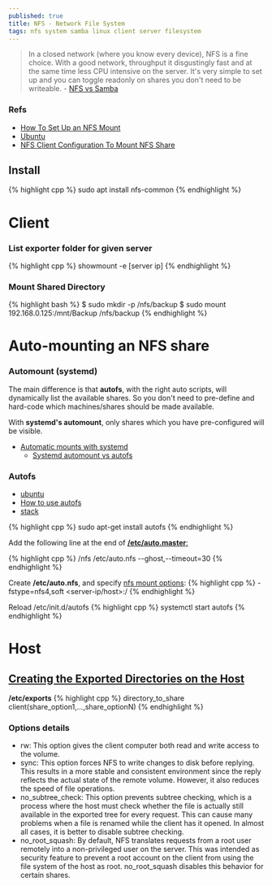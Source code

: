 ```yaml
---
published: true
title: NFS - Network File System
tags: nfs system samba linux client server filesystem
---
```

> In a closed network (where you know every device), NFS is a fine choice. With a good network, throughput it disgustingly fast and at the same time less CPU intensive on the server. It's very simple to set up and you can toggle readonly on shares you don't need to be writeable. - [NFS vs Samba](https://askubuntu.com/questions/7117/which-to-use-nfs-or-samba#7124)


### Refs
- [How To Set Up an NFS Mount](https://www.digitalocean.com/community/tutorials/how-to-set-up-an-nfs-mount-on-ubuntu-18-04)
- [Ubuntu](https://help.ubuntu.com/community/SettingUpNFSHowTo#Shares)
- [NFS Client Configuration To Mount NFS Share](https://www.cyberciti.biz/tips/ubuntu-linux-nfs-client-configuration-to-mount-nfs-share.html)

## Install

{% highlight cpp %}
sudo apt install nfs-common
{% endhighlight %}

# Client

### List exporter folder for given server
{% highlight cpp %}
showmount -e [server ip]
{% endhighlight %}
  
### Mount Shared Directory
{% highlight bash %}
$ sudo mkdir -p /nfs/backup
$ sudo mount 192.168.0.125:/mnt/Backup /nfs/backup
{% endhighlight %}

# Auto-mounting an NFS share

### Automount (systemd)
The main difference is that **autofs**, with the right auto scripts, will dynamically list the available shares. So you don't need to pre-define and hard-code which machines/shares should be made available.

With **systemd's automount**, only shares which you have pre-configured will be visible.

- [Automatic mounts with systemd](https://blog.tomecek.net/post/automount-with-systemd/)
	- [Systemd automount vs autofs](https://unix.stackexchange.com/questions/374103/systemd-automount-vs-autofs#375602)

### Autofs

- [ubuntu](https://help.ubuntu.com/community/Autofs)
- [How to use autofs](https://opensource.com/article/18/6/using-autofs-mount-nfs-shares)
- [stack](https://askubuntu.com/questions/884389/auto-mount-nfs-via-autonfs)

{% highlight cpp %}
sudo apt-get install autofs
{% endhighlight %}

Add the following line at the end of [**/etc/auto.master**:](https://doc.ubuntu-fr.org/autofs) 

{% highlight cpp %}
/nfs   /etc/auto.nfs	--ghost,--timeout=30
{% endhighlight %}

Create **/etc/auto.nfs**, and specify [nfs mount options](http://manpages.ubuntu.com/manpages/bionic/man5/nfs.5.html):
{% highlight cpp %}
<server-name>   -fstype=nfs4,soft   <server-ip/host>:/
{% endhighlight %}

Reload /etc/init.d/autofs
{% highlight cpp %}
systemctl start autofs
{% endhighlight %}

# Host

## [Creating the Exported Directories on the Host](https://www.digitalocean.com/community/tutorials/how-to-set-up-an-nfs-mount-on-ubuntu-18-04#step-3-%E2%80%94-configuring-the-nfs-exports-on-the-host-server)

**/etc/exports**
{% highlight cpp %}
directory_to_share    client(share_option1,...,share_optionN)
{% endhighlight %}

### Options details
- rw: This option gives the client computer both read and write access to the volume.
- sync: This option forces NFS to write changes to disk before replying. This results in a more stable and consistent environment since the reply reflects the actual state of the remote volume. However, it also reduces the speed of file operations.
- no_subtree_check: This option prevents subtree checking, which is a process where the host must check whether the file is actually still available in the exported tree for every request. This can cause many problems when a file is renamed while the client has it opened. In almost all cases, it is better to disable subtree checking.
- no_root_squash: By default, NFS translates requests from a root user remotely into a non-privileged user on the server. This was intended as security feature to prevent a root account on the client from using the file system of the host as root. no_root_squash disables this behavior for certain shares.
